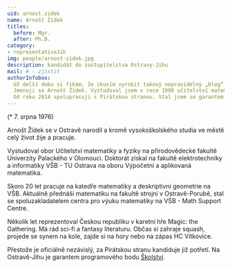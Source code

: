 ```yaml
---
uid: arnost.zidek
name: Arnošt Žídek
titles:
  before: Mgr. 
  after: Ph.D.
category:
- representativeJih
img: people/arnost-zidek.jpg
description: kandidát do zastupitelstva Ostravy-Jihu
mail: # - zjistit
authorInfobox:
  Už delší dobu si říkám, že zkusím vyrobit takový nepravidelný „blog“, kde bych se rád věnoval stavu školství v ČR a psal nejen o jeho aktuálním stavu a bolestech, ale také nějaké názory, nápady a postřehy, co si myslím, že by našemu školství mohlo pomoci do let dalších. V prvé řadě je však žádoucí, abych se představil.<br/><br/>
  Jmenuji se Arnošt Žídek. Vystudoval jsem v roce 1998 učitelství matematiky a fyziky na přírodovědecké fakultě UP Olomouc. Po škole jsem nastoupil na katedru matematiky a deskriptivní geometrie VŠB-TU Ostrava, kde pracuji dodnes. Přednáším a cvičím matematické předměty převážně v prvním ročníku studia, nyní na Fakultě strojní. Prošel jsem už ale většinu fakult VŠB. Pokud si pod tím chcete něco představit, učím a zkouším první ročník základy lineární algebry, derivace, integrály a jejich využití a úvod do diferenciálních rovnic. Mám také nějaké hodiny vyšší matematiky v angličtině (vícerozměrné integrály, soustavy diferenciálních rovnic) pro zahraniční studenty, kteří studují na VŠB. Při práci jsem si dodělal doktorát (Ph.D.) z aplikované matematiky na Fakultě elektrotechniky a informatiky VŠB. Spoustu let jsem byl nespokojen se stavem výuky a znalostmi matematiky studentů naší technické vysoké školy. Proto jsem se v roce 2016 stal spoluzakladatelem centra pro podporu výuky matematiky na VŠB – Math Support Centre, kde se snažíme s kolegy tento neutěšený stav denně řešit. Také jsem se začal zabývat výukou matematiky a příbuzných předmětů na základních a středních školách. Od září 2019 učím několik hodin fyziky týdně na soukromém gymnáziu a základní škole HELLO v Ostravě – Porubě. Na konci roku 2019 jsem dokončil kurz pro ředitele škol a školských zařízení.<br/><br/> 
  Od roku 2014 spolupracuji s Pirátskou stranou. Stal jsem se garantem programového bodu Školství v komunálních volbách 2018 v městském obvodu Ostrava-jih, kde většinu života bydlím. Po těchto volbách mě Piráti nominovali za člena Komise kulturní a školské v našem obvodu a také Komise pro vzdělávání, vědu a výzkum Statutárního města Ostrava.  
---
```


(* 7. srpna 1976) 

Arnošt Žídek se v Ostravě narodil a kromě vysokoškolského studia ve městě celý život žije a pracuje.

Vystudoval obor Učitelství matematiky a fyziky na přírodovědecké fakultě Univerzity Palackého v Olomouci. Doktorát získal na fakultě elektrotechniky a informatiky VŠB - TU Ostrava na oboru Výpočetní a aplikovaná matematika.

Skoro 20 let pracuje na katedře matematiky a deskriptivní geometrie na VŠB. Aktuálně přednáší matematiku na fakultě strojní v Ostravě-Porubě, stal se spoluzakladatelem centra pro výuku matematiky na VŠB - Math Support Centre.

Několik let reprezentoval Českou republiku v karetní hře Magic: the Gathering. Má rád sci-fi a fantasy literaturu. Občas si zahraje squash, projede se synem na kole, zajde si na hory nebo na zápas HC Vítkovice.

Přestože je oficiálně nezávislý, za Pirátskou stranu kandiduje již potřetí.
Na Ostravě-Jihu je garantem programového bodu <a href="{{ 'program/jih2018/skolstvi-jih/' | relative_url }}">Školství</a>.
